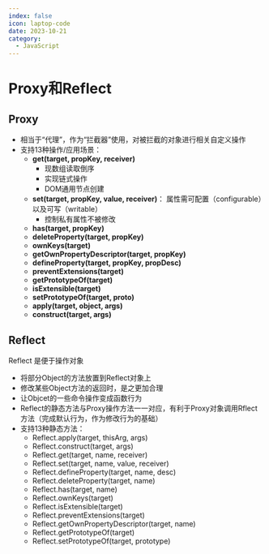 ```yaml
---
index: false
icon: laptop-code
date: 2023-10-21
category:
  - JavaScript
---
```


# Proxy和Reflect

## Proxy

- 相当于“代理”，作为“拦截器”使用，对被拦截的对象进行相关自定义操作
- 支持13种操作/应用场景：
  - **get(target, propKey, receiver)**
    - 现数组读取倒序
    - 实现链式操作
    - DOM通用节点创建
  - **set(target, propKey, value, receiver)**： 属性需可配置（configurable）以及可写（writable）
    - 控制私有属性不被修改
  - **has(target, propKey)**
  - **deleteProperty(target, propKey)**
  - **ownKeys(target)**
  - **getOwnPropertyDescriptor(target, propKey)**
  - **defineProperty(target, propKey, propDesc)**
  - **preventExtensions(target)**
  - **getPrototypeOf(target)**
  - **isExtensible(target)**
  - **setPrototypeOf(target, proto)**
  - **apply(target, object, args)**
  - **construct(target, args)**

## Reflect

Reflect 是便于操作对象

- 将部分Object的方法放置到Reflect对象上
- 修改某些Object方法的返回时，是之更加合理
- 让Objcet的一些命令操作变成函数行为
- Reflect的静态方法与Proxy操作方法一一对应，有利于Proxy对象调用Rflect方法（完成默认行为，作为修改行为的基础）
- 支持13种静态方法：
  - Reflect.apply(target, thisArg, args)
  - Reflect.construct(target, args)
  - Reflect.get(target, name, receiver)
  - Reflect.set(target, name, value, receiver)
  - Reflect.defineProperty(target, name, desc)
  - Reflect.deleteProperty(target, name)
  - Reflect.has(target, name)
  - Reflect.ownKeys(target)
  - Reflect.isExtensible(target)
  - Reflect.preventExtensions(target)
  - Reflect.getOwnPropertyDescriptor(target, name)
  - Reflect.getPrototypeOf(target)
  - Reflect.setPrototypeOf(target, prototype)

